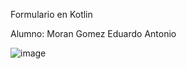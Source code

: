 Formulario en Kotlin

Alumno: Moran Gomez Eduardo Antonio

![image](https://github.com/user-attachments/assets/a3d2c432-27ba-4294-badc-f8c1f3b2972a)
